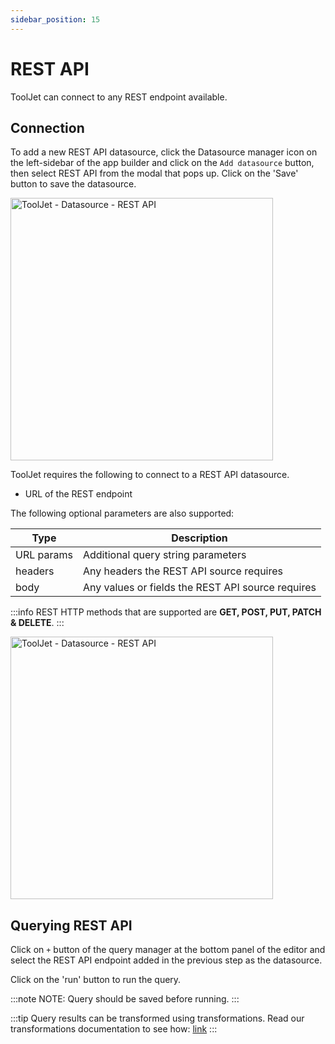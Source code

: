```yaml
---
sidebar_position: 15
---
```


# REST API 

ToolJet can connect to any REST endpoint available. 

## Connection

To add a new REST API datasource, click the Datasource manager icon on the left-sidebar of the app builder and click on the `Add datasource` button, then select REST API from the modal that pops up.
Click on the 'Save' button to save the datasource.

<img class="screenshot-full" src="/img/datasource-reference/rest-api/rest-api.gif" alt="ToolJet - Datasource - REST API" height="420"/>

ToolJet requires the following to connect to a REST API  datasource.

- URL of the REST endpoint

The following optional parameters are also supported:

   | Type         | Description |
   | -----------  | ----------- |
   | URL params   | Additional query string parameters|
   | headers      | Any headers the REST API source requires|
   | body         | Any values or fields the REST API source requires|

:::info
REST HTTP methods that are supported are **GET, POST, PUT, PATCH &amp; DELETE**.
:::

<img class="screenshot-full" src="/img/datasource-reference/rest-api/rest-api-values.gif" alt="ToolJet - Datasource - REST API" height="420"/>

## Querying REST API
Click on `+` button of the query manager at the bottom panel of the editor and select the REST API endpoint added in the previous step as the datasource.

Click on the 'run' button to run the query. 

:::note
NOTE: Query should be saved before running.
:::

:::tip
Query results can be transformed using transformations. Read our transformations documentation to see how: [link](/docs/tutorial/transformations)
:::